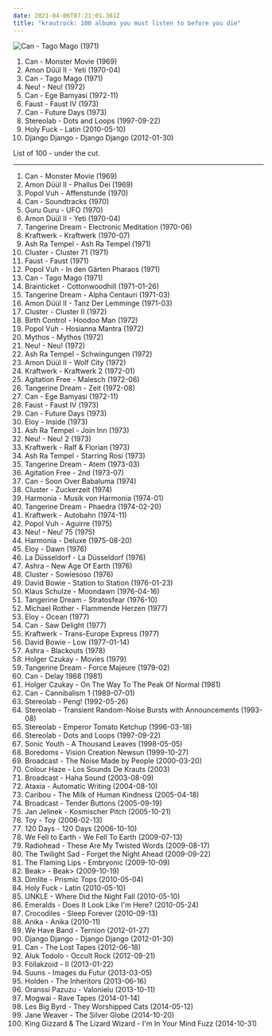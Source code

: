 ```yaml
---
date: 2021-04-06T07:21:01.361Z
title: "krautrock: 100 albums you must listen to before you die"
---
```

![Can - Tago Mago (1971)](http://coverartarchive.org/release/c2d5e8d7-11e7-44db-bcb6-6c255a750c22/15593016402-500.jpg "Can - Tago Mago (1971)")
<ol class="albums">
<li data-cover="http://coverartarchive.org/release/95355c6c-d22f-395d-8bc9-c40519a3ac29/9777993909-500.jpg" data-tags="krautrock, psychedelic rock" role="button">Can - Monster Movie (1969)</li>
<li data-cover="http://coverartarchive.org/release/9f2bf9e6-f6a7-408f-ba21-d45364a339ee/16111785966-500.jpg" data-tags="krautrock, psychedelic rock" role="button">Amon Düül II - Yeti (1970-04)</li>
<li data-cover="http://coverartarchive.org/release/c2d5e8d7-11e7-44db-bcb6-6c255a750c22/15593016402-500.jpg" data-tags="krautrock" role="button">Can - Tago Mago (1971)</li>
<li data-cover="http://coverartarchive.org/release/853f3eb9-36df-4234-9341-6bf010d54edd/21924118889-500.jpg" data-tags="krautrock" role="button">Neu! - Neu! (1972)</li>
<li data-cover="https://img.discogs.com/ivb7lsw3Mjy5JjFlrh8_uNjL7og=/fit-in/600x538/filters:strip_icc():format(jpeg):mode_rgb():quality(90)/discogs-images/R-11169404-1549725553-1006.jpeg.jpg" data-tags="krautrock" role="button">Can - Ege Bamyasi (1972-11)</li>
<li data-cover="http://coverartarchive.org/release/8397e602-0d10-4f6e-a6c3-2db7cd97f7e8/10060657210-500.jpg" data-tags="krautrock" role="button">Faust - Faust IV (1973)</li>
<li data-cover="http://coverartarchive.org/release/a972b515-5e71-3ebc-89bf-572d4d4477b4/9917233792-500.jpg" data-tags="krautrock" role="button">Can - Future Days (1973)</li>
<li data-cover="http://coverartarchive.org/release/ac08220a-ca91-3c93-b31b-b231270773af/11622727078-500.jpg" data-tags="lounge, electronic, post-rock" role="button">Stereolab - Dots and Loops (1997-09-22)</li>
<li data-cover="https://img.discogs.com/wNMR3XL0aNB8oROmJOG3B8OAPT0=/fit-in/599x539/filters:strip_icc():format(jpeg):mode_rgb():quality(90)/discogs-images/R-2265733-1273266137.jpeg.jpg" data-tags="electronic, krautrock" role="button">Holy Fuck - Latin (2010-05-10)</li>
<li data-cover="http://coverartarchive.org/release/ecfddb21-48c1-44b3-8918-365403b6459a/1802907186-500.jpg" data-tags="indie pop, indie rock, indietronica" role="button">Django Django - Django Django (2012-01-30)</li>
</ol>
List of 100 - under the cut.
<!-- more -->

_________________

<ol class="albums">
<li data-cover="http://coverartarchive.org/release/95355c6c-d22f-395d-8bc9-c40519a3ac29/9777993909-500.jpg" data-tags="krautrock, psychedelic rock" role="button">
Can - Monster Movie (1969)
</li>
<li data-cover="http://coverartarchive.org/release/cfa00fe2-acc2-3970-b2a8-fecc56c71182/18611640752-500.jpg" data-tags="krautrock, psychedelic rock" role="button">
Amon Düül II - Phallus Dei (1969)
</li>
<li data-cover="https://img.discogs.com/2W5Kh2arEUQwsPck9fEC4VyJTHk=/fit-in/600x523/filters:strip_icc():format(jpeg):mode_rgb():quality(90)/discogs-images/R-6588319-1422622515-2631.jpeg.jpg" data-tags="krautrock, ambient" role="button">
Popol Vuh - Affenstunde (1970)
</li>
<li data-cover="http://coverartarchive.org/release/d759d1dc-81a6-3d90-8bfa-e8c35b352036/9983561126-500.jpg" data-tags="krautrock" role="button">
Can - Soundtracks (1970)
</li>
<li data-cover="http://coverartarchive.org/release/b25a74d9-e01f-3225-a548-0a71b4fcec04/10112666323-500.jpg" data-tags="krautrock" role="button">
Guru Guru - UFO (1970)
</li>
<li data-cover="http://coverartarchive.org/release/9f2bf9e6-f6a7-408f-ba21-d45364a339ee/16111785966-500.jpg" data-tags="krautrock, psychedelic rock" role="button">
Amon Düül II - Yeti (1970-04)
</li>
<li data-cover="https://img.discogs.com/zcWJurP9o7e0KHtuwzG9w_0KjnM=/fit-in/600x600/filters:strip_icc():format(jpeg):mode_rgb():quality(90)/discogs-images/R-3710400-1341391911-1626.jpeg.jpg" data-tags="krautrock, experimental" role="button">
Tangerine Dream - Electronic Meditation (1970-06)
</li>
<li data-cover="http://coverartarchive.org/release/57ceaa04-f3b1-445c-a7b3-154319f6a3ab/9608039316-500.jpg" data-tags="krautrock" role="button">
Kraftwerk - Kraftwerk (1970-07)
</li>
<li data-cover="http://coverartarchive.org/release/7e964b19-62ce-4ab4-a67c-e183586560a9/9916032528-500.jpg" data-tags="krautrock" role="button">
Ash Ra Tempel - Ash Ra Tempel (1971)
</li>
<li data-cover="http://coverartarchive.org/release/6dcf9bc0-a957-31c7-a2c7-6402a56b9f1f/9992909675-500.jpg" data-tags="ambient, krautrock" role="button">
Cluster - Cluster 71 (1971)
</li>
<li data-cover="http://coverartarchive.org/release/9c9fcb29-b17a-49c6-b656-8cd62dd5640e/5713951752-500.jpg" data-tags="krautrock" role="button">
Faust - Faust (1971)
</li>
<li data-cover="https://img.discogs.com/hOCUwBaNT8Mx5sIEZiT9zd2bUYA=/fit-in/600x595/filters:strip_icc():format(jpeg):mode_rgb():quality(90)/discogs-images/R-12001915-1561460802-2949.jpeg.jpg" data-tags="electronic, krautrock, avantgarde, surrealism ambient" role="button">
Popol Vuh - In den Gärten Pharaos (1971)
</li>
<li data-cover="http://coverartarchive.org/release/c2d5e8d7-11e7-44db-bcb6-6c255a750c22/15593016402-500.jpg" data-tags="krautrock" role="button">
Can - Tago Mago (1971)
</li>
<li data-cover="https://img.discogs.com/zk8XmG1nJYgY9y3FKEIFwBkkp8g=/fit-in/600x600/filters:strip_icc():format(jpeg):mode_rgb():quality(90)/discogs-images/R-541526-1348322724-7985.jpeg.jpg" data-tags="krautrock, space rock" role="button">
Brainticket - Cottonwoodhill (1971-01-26)
</li>
<li data-cover="http://coverartarchive.org/release/5da3d47c-29d6-3269-8ce8-df4668a737a9/9153707030-500.jpg" data-tags="electronic, new age, krautrock, space" role="button">
Tangerine Dream - Alpha Centauri (1971-03)
</li>
<li data-cover="https://img.discogs.com/vfmG9oyLT4ViPSphFU1sjk2NVoc=/fit-in/600x483/filters:strip_icc():format(jpeg):mode_rgb():quality(90)/discogs-images/R-7235352-1436804086-9361.jpeg.jpg" data-tags="krautrock" role="button">
Amon Düül II - Tanz Der Lemminge (1971-03)
</li>
<li data-cover="http://coverartarchive.org/release/c1804e30-7be7-47fb-901d-3065136e9f76/15895870235-500.jpg" data-tags="krautrock, experimental" role="button">
Cluster - Cluster II (1972)
</li>
<li data-cover="https://img.discogs.com/iDxj_J5G-Xu3Itm8PDVbIwGjmfo=/fit-in/600x590/filters:strip_icc():format(jpeg):mode_rgb():quality(90)/discogs-images/R-503920-1428684494-1639.jpeg.jpg" data-tags="krautrock, birth control" role="button">
Birth Control - Hoodoo Man (1972)
</li>
<li data-cover="http://coverartarchive.org/release/8ea4b878-756e-3579-9c91-70623918c04c/9735906881-500.jpg" data-tags="experimental, new age, krautrock" role="button">
Popol Vuh - Hosianna Mantra (1972)
</li>
<li data-cover="https://img.discogs.com/A8Q1FjBMKODKL1WWbAaHEsGrkE0=/fit-in/600x592/filters:strip_icc():format(jpeg):mode_rgb():quality(90)/discogs-images/R-501853-1219671378.jpeg.jpg" data-tags="new age, chillout" role="button">
Mythos - Mythos (1972)
</li>
<li data-cover="http://coverartarchive.org/release/853f3eb9-36df-4234-9341-6bf010d54edd/21924118889-500.jpg" data-tags="krautrock" role="button">
Neu! - Neu! (1972)
</li>
<li data-cover="https://img.discogs.com/kLsQGkNyQXZp5z83u5V5wnuVII0=/fit-in/250x250/filters:strip_icc():format(jpeg):mode_rgb():quality(90)/discogs-images/R-285142-1088604361.jpg.jpg" data-tags="krautrock" role="button">
Ash Ra Tempel - Schwingungen (1972)
</li>
<li data-cover="https://img.discogs.com/SBpeRCGuKoOoyQJdF-kyOb0JzwA=/fit-in/600x600/filters:strip_icc():format(jpeg):mode_rgb():quality(90)/discogs-images/R-633053-1273844873.jpeg.jpg" data-tags="krautrock" role="button">
Amon Düül II - Wolf City (1972)
</li>
<li data-cover="https://img.discogs.com/yMVFjZzvxS-IPR1o5-_wIoMdDm8=/fit-in/600x923/filters:strip_icc():format(jpeg):mode_rgb():quality(90)/discogs-images/R-15675222-1595699029-5988.jpeg.jpg" data-tags="krautrock" role="button">
Kraftwerk - Kraftwerk 2 (1972-01)
</li>
<li data-cover="http://coverartarchive.org/release/0c83ded7-af5e-4524-a7d9-d007817711dd/18628114778-500.jpg" data-tags="krautrock" role="button">
Agitation Free - Malesch (1972-06)
</li>
<li data-cover="http://coverartarchive.org/release/716bf38e-9c94-3031-b637-ea3e6a362515/9191770992-500.jpg" data-tags="electronic, space" role="button">
Tangerine Dream - Zeit (1972-08)
</li>
<li data-cover="https://img.discogs.com/ivb7lsw3Mjy5JjFlrh8_uNjL7og=/fit-in/600x538/filters:strip_icc():format(jpeg):mode_rgb():quality(90)/discogs-images/R-11169404-1549725553-1006.jpeg.jpg" data-tags="krautrock" role="button">
Can - Ege Bamyasi (1972-11)
</li>
<li data-cover="http://coverartarchive.org/release/8397e602-0d10-4f6e-a6c3-2db7cd97f7e8/10060657210-500.jpg" data-tags="krautrock" role="button">
Faust - Faust IV (1973)
</li>
<li data-cover="http://coverartarchive.org/release/a972b515-5e71-3ebc-89bf-572d4d4477b4/9917233792-500.jpg" data-tags="krautrock" role="button">
Can - Future Days (1973)
</li>
<li data-cover="http://coverartarchive.org/release/dabffad6-2b97-4838-b899-558d050b9024/27508222851-500.jpg" data-tags="progressive rock" role="button">
Eloy - Inside (1973)
</li>
<li data-cover="http://coverartarchive.org/release/89afcfc0-a4b3-300a-87a8-42089b265352/9916054733-500.jpg" data-tags="krautrock" role="button">
Ash Ra Tempel - Join Inn (1973)
</li>
<li data-cover="https://img.discogs.com/Wu1PJVoRMa21NUaTwVgpUxlyYGA=/fit-in/600x926/filters:strip_icc():format(jpeg):mode_rgb():quality(90)/discogs-images/R-13016021-1582540082-2550.jpeg.jpg" data-tags="krautrock" role="button">
Neu! - Neu! 2 (1973)
</li>
<li data-cover="http://coverartarchive.org/release/a66b7e56-b3cc-3ad9-90bf-723be72af134/2713582819-500.jpg" data-tags="electronic, krautrock" role="button">
Kraftwerk - Ralf & Florian (1973)
</li>
<li data-cover="http://coverartarchive.org/release/a6e38f26-e682-4392-bc7d-8c3f1c96fa6c/9916084098-500.jpg" data-tags="krautrock" role="button">
Ash Ra Tempel - Starring Rosi (1973)
</li>
<li data-cover="https://img.discogs.com/XKru-VvZXln7gRjIe-inRByFQFE=/fit-in/592x587/filters:strip_icc():format(jpeg):mode_rgb():quality(90)/discogs-images/R-323992-1204317778.jpeg.jpg" data-tags="electronic, ambient, experimental, krautrock" role="button">
Tangerine Dream - Atem (1973-03)
</li>
<li data-cover="https://img.discogs.com/71wGZVjNTj5eTdlicwECG2eyemE=/fit-in/600x573/filters:strip_icc():format(jpeg):mode_rgb():quality(90)/discogs-images/R-645108-1569935804-4080.mpo.jpg" data-tags="krautrock" role="button">
Agitation Free - 2nd (1973-07)
</li>
<li data-cover="http://coverartarchive.org/release/76e86529-46bc-4331-b184-6d13aed65ebe/1305157651-500.jpg" data-tags="krautrock" role="button">
Can - Soon Over Babaluma (1974)
</li>
<li data-cover="http://coverartarchive.org/release/9dd1c5db-44cf-3acb-b162-27355444b4bb/4418631701-500.jpg" data-tags="krautrock, electronic" role="button">
Cluster - Zuckerzeit (1974)
</li>
<li data-cover="http://coverartarchive.org/release/4cf70d74-dec0-46da-9e95-87674e2cbeec/7375299279-500.jpg" data-tags="krautrock" role="button">
Harmonia - Musik von Harmonia (1974-01)
</li>
<li data-cover="http://coverartarchive.org/release/ed46c870-7db3-3550-ad13-734770570b10/3519010189-500.jpg" data-tags="electronic" role="button">
Tangerine Dream - Phaedra (1974-02-20)
</li>
<li data-cover="http://coverartarchive.org/release/8cc98515-1ffc-3d30-99b5-054056d1c295/13891846763-500.jpg" data-tags="electronic" role="button">
Kraftwerk - Autobahn (1974-11)
</li>
<li data-cover="https://img.discogs.com/1Zujvro9LZft-woUrC-PoE5GNDE=/fit-in/600x541/filters:strip_icc():format(jpeg):mode_rgb():quality(90)/discogs-images/R-789775-1300432434.jpeg.jpg" data-tags="krautrock, ambient" role="button">
Popol Vuh - Aguirre (1975)
</li>
<li data-cover="http://coverartarchive.org/release/c1fa3fc4-5a73-3449-9abe-9c2f38e7b22e/23187067210-500.jpg" data-tags="krautrock" role="button">
Neu! - Neu! 75 (1975)
</li>
<li data-cover="https://img.discogs.com/nr9CzS0cNG2Saq5wsDKzOkODeyU=/fit-in/600x532/filters:strip_icc():format(jpeg):mode_rgb():quality(90)/discogs-images/R-328795-1452592411-6219.jpeg.jpg" data-tags="electronic, krautrock" role="button">
Harmonia - Deluxe (1975-08-20)
</li>
<li data-cover="http://coverartarchive.org/release/24e28094-bef2-40d2-a63e-6080e13cdb64/22048228043-500.jpg" data-tags="progressive rock" role="button">
Eloy - Dawn (1976)
</li>
<li data-cover="http://coverartarchive.org/release/46671884-f726-3088-9972-f3970f230369/10520442034-500.jpg" data-tags="krautrock" role="button">
La Düsseldorf - La Düsseldorf (1976)
</li>
<li data-cover="http://coverartarchive.org/release/220dcfbf-f68c-3080-8966-1231debed51a/1121541209-500.jpg" data-tags="ambient, krautrock, progressive electronic, electronic" role="button">
Ashra - New Age Of Earth (1976)
</li>
<li data-cover="http://coverartarchive.org/release/01abe8be-3cd4-468e-9eb5-e14093cf6b85/15896058751-500.jpg" data-tags="krautrock, electronic, ambient" role="button">
Cluster - Sowiesoso (1976)
</li>
<li data-cover="https://via.placeholder.com/450" data-tags="70s, rock" role="button">
David Bowie - Station to Station (1976-01-23)
</li>
<li data-cover="http://coverartarchive.org/release/3eed1de9-3977-44cc-8e76-f442676698c9/19003555871-500.jpg" data-tags="electronic" role="button">
Klaus Schulze - Moondawn (1976-04-16)
</li>
<li data-cover="https://img.discogs.com/Z0NOWn7BTUwgBj2LaO8QN1HW_PU=/fit-in/600x450/filters:strip_icc():format(jpeg):mode_rgb():quality(90)/discogs-images/R-8814763-1469355145-2121.mpo.jpg" data-tags="atmospheric, electronic, electronica, krautrock" role="button">
Tangerine Dream - Stratosfear (1976-10)
</li>
<li data-cover="https://img.discogs.com/lioOArlu-BpKDdbT2rkqTR_-imo=/fit-in/600x598/filters:strip_icc():format(jpeg):mode_rgb():quality(90)/discogs-images/R-70668-1558817466-3662.jpeg.jpg" data-tags="krautrock, electronic, german" role="button">
Michael Rother - Flammende Herzen (1977)
</li>
<li data-cover="http://coverartarchive.org/release/36db29e4-0464-47c4-a2c3-e6759b467340/22048183283-500.jpg" data-tags="progressive rock" role="button">
Eloy - Ocean (1977)
</li>
<li data-cover="http://coverartarchive.org/release/d4b01ae1-7a87-41e6-ad21-fd5dc95d3c10/12222390608-500.jpg" data-tags="70s, krautrock" role="button">
Can - Saw Delight (1977)
</li>
<li data-cover="https://img.discogs.com/6DLf_U7Lhvx7YjQg40moIUybe2o=/fit-in/596x600/filters:strip_icc():format(jpeg):mode_rgb():quality(90)/discogs-images/R-7958179-1452427189-8331.jpeg.jpg" data-tags="electronic" role="button">
Kraftwerk - Trans-Europe Express (1977)
</li>
<li data-cover="http://coverartarchive.org/release/3669ceae-11bf-49ef-b8f2-b5724d24a6f9/1331058877-500.jpg" data-tags="experimental, art rock, 70s" role="button">
David Bowie - Low (1977-01-14)
</li>
<li data-cover="http://coverartarchive.org/release/4e08d9c7-b9da-3b6f-ab1e-93a126e79b0c/1055312578-500.jpg" data-tags="krautrock, electronic" role="button">
Ashra - Blackouts (1978)
</li>
<li data-cover="http://coverartarchive.org/release/c2e4ce9a-7e5e-42b3-b589-7451e4db03da/23419569599-500.jpg" data-tags="70s, krautrock" role="button">
Holger Czukay - Movies (1979)
</li>
<li data-cover="https://img.discogs.com/oWs0jqPQu5hA073CRZcsFIPesDw=/fit-in/599x596/filters:strip_icc():format(jpeg):mode_rgb():quality(90)/discogs-images/R-3088337-1315159744.jpeg.jpg" data-tags="electronic" role="button">
Tangerine Dream - Force Majeure (1979-02)
</li>
<li data-cover="https://img.discogs.com/Wgv248_jRhF4-v3CByxr6v9jmeo=/fit-in/600x591/filters:strip_icc():format(jpeg):mode_rgb():quality(90)/discogs-images/R-1833880-1246555908.png.jpg" data-tags="krautrock, psychedelic" role="button">
Can - Delay 1968 (1981)
</li>
<li data-cover="http://coverartarchive.org/release/288437a4-6475-4d86-8979-94b1ce57b55c/5699860540-500.jpg" data-tags="krautrock, h czukay" role="button">
Holger Czukay - On The Way To The Peak Of Normal (1981)
</li>
<li data-cover="http://coverartarchive.org/release/792e00a8-a0fd-466d-a762-f4a74a38eb54/21783889382-500.jpg" data-tags="krautrock, can" role="button">
Can - Cannibalism 1 (1989-07-01)
</li>
<li data-cover="http://coverartarchive.org/release/a9e12c08-3e5f-43bf-99c2-4013dddd652c/2878501959-500.jpg" data-tags="shoegaze, noise pop, post-rock, 90s" role="button">
Stereolab - Peng! (1992-05-26)
</li>
<li data-cover="https://img.discogs.com/SDM2sRMTqu6GNhemc3LFvcypXos=/fit-in/600x602/filters:strip_icc():format(jpeg):mode_rgb():quality(90)/discogs-images/R-2370269-1280077484.jpeg.jpg" data-tags="post-rock" role="button">
Stereolab - Transient Random-Noise Bursts with Announcements (1993-08)
</li>
<li data-cover="https://img.discogs.com/4HkJGrtDwv0XVzjdnvH6ZADsIWc=/fit-in/600x537/filters:strip_icc():format(jpeg):mode_rgb():quality(90)/discogs-images/R-3327885-1325950798.jpeg.jpg" data-tags="electronic, experimental" role="button">
Stereolab - Emperor Tomato Ketchup (1996-03-18)
</li>
<li data-cover="http://coverartarchive.org/release/ac08220a-ca91-3c93-b31b-b231270773af/11622727078-500.jpg" data-tags="lounge, electronic, post-rock" role="button">
Stereolab - Dots and Loops (1997-09-22)
</li>
<li data-cover="https://img.discogs.com/-qhPXScneDmlx52G7o0Sjw3QmLo=/fit-in/500x390/filters:strip_icc():format(jpeg):mode_rgb():quality(90)/discogs-images/R-1600434-1287847309.jpeg.jpg" data-tags="experimental, alternative" role="button">
Sonic Youth - A Thousand Leaves (1998-05-05)
</li>
<li data-cover="http://coverartarchive.org/release/413e60c9-6de0-4a1c-a1fb-e37655bfc1d2/7022558425-500.jpg" data-tags="psychedelic" role="button">
Boredoms - Vision Creation Newsun (1999-10-27)
</li>
<li data-cover="https://img.discogs.com/Wb2clSHhJ4_ZOv69eP7kTPBiBOw=/fit-in/600x604/filters:strip_icc():format(jpeg):mode_rgb():quality(90)/discogs-images/R-3194-1145339641.jpeg.jpg" data-tags="electronica, warp" role="button">
Broadcast - The Noise Made by People (2000-03-20)
</li>
<li data-cover="http://coverartarchive.org/release/3e987749-bbc4-4e34-bad8-058991f4f696/4558387608-500.jpg" data-tags="stoner rock" role="button">
Colour Haze - Los Sounds De Krauts (2003)
</li>
<li data-cover="http://coverartarchive.org/release/1216e686-0799-4615-9e41-82473842ce07/2626806537-500.jpg" data-tags="electronica, indie, experimental, dream pop" role="button">
Broadcast - Haha Sound (2003-08-09)
</li>
<li data-cover="http://coverartarchive.org/release/887f53f8-4a26-4281-a659-019b07fe829e/3263073661-500.jpg" data-tags="experimental" role="button">
Ataxia - Automatic Writing (2004-08-10)
</li>
<li data-cover="http://coverartarchive.org/release/59445953-1f4d-4c63-b1f4-df5e3a83c7a8/20161653105-500.jpg" data-tags="electronic" role="button">
Caribou - The Milk of Human Kindness (2005-04-18)
</li>
<li data-cover="https://img.discogs.com/07m2E8SxQSIU6Yjk-ywreYIoorY=/fit-in/600x595/filters:strip_icc():format(jpeg):mode_rgb():quality(90)/discogs-images/R-13590540-1557078423-1511.jpeg.jpg" data-tags="indie, electronic, psychedelic, dream pop, warp" role="button">
Broadcast - Tender Buttons (2005-09-19)
</li>
<li data-cover="http://coverartarchive.org/release/56050724-56fd-4aa2-b730-58681884106c/8112898445-500.jpg" data-tags="electronica, emusic" role="button">
Jan Jelinek - Kosmischer Pitch (2005-10-21)
</li>
<li data-cover="https://img.discogs.com/aNiYjOn2PWuYT5e1qSAniZrMkW8=/fit-in/594x600/filters:strip_icc():format(jpeg):mode_rgb():quality(90)/discogs-images/R-3033551-1313233880.jpeg.jpg" data-tags="shoegaze, indie rock" role="button">
Toy - Toy (2006-02-13)
</li>
<li data-cover="https://img.discogs.com/ZtYknrJ0GuQzA5Lf9V5n0xlQ3KY=/fit-in/600x609/filters:strip_icc():format(jpeg):mode_rgb():quality(90)/discogs-images/R-809619-1242027681.jpeg.jpg" data-tags="1live fiehe, krautrock" role="button">
120 Days - 120 Days (2006-10-10)
</li>
<li data-cover="http://coverartarchive.org/release/f48ed54e-8a15-4f1c-9846-9b72a2c9acd7/15530605251-500.jpg" data-tags="downtempo, space rock, psychedelic rock" role="button">
We Fell to Earth - We Fell To Earth (2009-07-13)
</li>
<li data-cover="http://coverartarchive.org/release/3b7453da-f435-4e22-9e33-15c78727fd90/1984961533-500.jpg" data-tags="alternative rock" role="button">
Radiohead - These Are My Twisted Words (2009-08-17)
</li>
<li data-cover="http://coverartarchive.org/release/61e964e5-38c7-4c7c-8bc1-870f4340caf3/15403185325-500.jpg" data-tags="rock, indie rock, noise rock, post-punk, scottish, krautrock, dynamic, emusic, bobjebus16 owns this" role="button">
The Twilight Sad - Forget the Night Ahead (2009-09-22)
</li>
<li data-cover="https://img.discogs.com/M9Zz4UUTfEefTcsq3Pb2VE1vxFo=/fit-in/600x596/filters:strip_icc():format(jpeg):mode_rgb():quality(90)/discogs-images/R-9105272-1490561619-4529.jpeg.jpg" data-tags="psychedelic" role="button">
The Flaming Lips - Embryonic (2009-10-09)
</li>
<li data-cover="https://img.discogs.com/GLTC9QYxisrKr6jj8FoO7cOYlps=/fit-in/150x150/filters:strip_icc():format(jpeg):mode_rgb():quality(90)/discogs-images/R-2275018-1273837603.jpeg.jpg" data-tags="experimental, krautrock, ambient" role="button">
Beak> - Beak> (2009-10-19)
</li>
<li data-cover="https://img.discogs.com/PPeP2Vnh5RCArT15bMH0pPV_OcM=/fit-in/570x570/filters:strip_icc():format(jpeg):mode_rgb():quality(90)/discogs-images/R-2199804-1269423816.jpeg.jpg" data-tags="krautrock, psychedelic, my favorite things" role="button">
Dimlite - Prismic Tops (2010-05-04)
</li>
<li data-cover="https://img.discogs.com/wNMR3XL0aNB8oROmJOG3B8OAPT0=/fit-in/599x539/filters:strip_icc():format(jpeg):mode_rgb():quality(90)/discogs-images/R-2265733-1273266137.jpeg.jpg" data-tags="electronic, krautrock" role="button">
Holy Fuck - Latin (2010-05-10)
</li>
<li data-cover="http://coverartarchive.org/release/6828d474-98e1-4cc9-aa02-d86af167a768/9561726024-500.jpg" data-tags="electronic" role="button">
UNKLE - Where Did the Night Fall (2010-05-10)
</li>
<li data-cover="http://coverartarchive.org/release/30aa96f5-ad33-4d93-91b2-055eb59d94f4/14356905603-500.jpg" data-tags="electronic, ambient, editions mego" role="button">
Emeralds - Does It Look Like I'm Here? (2010-05-24)
</li>
<li data-cover="https://img.discogs.com/0O_g2AGK5J9gxEuwjD_TZ95HNWI=/fit-in/290x290/filters:strip_icc():format(jpeg):mode_rgb():quality(90)/discogs-images/R-2431999-1283718940.jpeg.jpg" data-tags="noise pop, shoegaze" role="button">
Crocodiles - Sleep Forever (2010-09-13)
</li>
<li data-cover="https://img.discogs.com/ASYC1WJYsNXjZ288Z1_x5gqAwMk=/fit-in/600x600/filters:strip_icc():format(jpeg):mode_rgb():quality(90)/discogs-images/R-2555960-1296238358.jpeg.jpg" data-tags="indie pop, krautrock, psychedelic rock" role="button">
Anika - Anika (2010-11)
</li>
<li data-cover="https://img.discogs.com/tyasct0I1nKdj1jpUciVv4DGyHk=/fit-in/251x250/filters:strip_icc():format(jpeg):mode_rgb():quality(90)/discogs-images/R-3351121-1326915318.png.jpg" data-tags="indietronic" role="button">
We Have Band - Ternion (2012-01-27)
</li>
<li data-cover="http://coverartarchive.org/release/ecfddb21-48c1-44b3-8918-365403b6459a/1802907186-500.jpg" data-tags="indie pop, indie rock, indietronica" role="button">
Django Django - Django Django (2012-01-30)
</li>
<li data-cover="http://coverartarchive.org/release/76096096-d0aa-4cce-a0c2-bf62684d411e/1267770385-500.jpg" data-tags="krautrock, psychedelic" role="button">
Can - The Lost Tapes (2012-06-18)
</li>
<li data-cover="http://coverartarchive.org/release/3b79fda1-e5c5-4f8d-9fcf-bb40a0cb7cc7/2663439854-500.jpg" data-tags="black metal, krautrock" role="button">
Aluk Todolo - Occult Rock (2012-09-21)
</li>
<li data-cover="http://coverartarchive.org/release/6f4068da-46c5-4d68-8639-95df26b47f48/6581383510-500.jpg" data-tags="indie, rock" role="button">
Föllakzoid - II (2013-01-22)
</li>
<li data-cover="http://coverartarchive.org/release/279fa00b-6cf5-44e6-931f-3cf45abab706/3459059698-500.jpg" data-tags="post-punk, experimental" role="button">
Suuns - Images du Futur (2013-03-05)
</li>
<li data-cover="http://coverartarchive.org/release/7998b57f-0317-4c8f-a00e-b12b9c22df33/4432534452-500.jpg" data-tags="experimental, techno, idm" role="button">
Holden - The Inheritors (2013-06-16)
</li>
<li data-cover="http://coverartarchive.org/release/2469a6a4-d9fb-468b-9389-68fcd0f80a06/5440308357-500.jpg" data-tags="space rock, psychedelic black metal" role="button">
Oranssi Pazuzu - Valonielu (2013-10-11)
</li>
<li data-cover="http://coverartarchive.org/release/eac0fab9-d4d3-452a-a90e-12648c291187/8379301227-500.jpg" data-tags="post-rock" role="button">
Mogwai - Rave Tapes (2014-01-14)
</li>
<li data-cover="http://coverartarchive.org/release/5865d9f3-d424-42d9-9a37-d399b676f9d1/9024507544-500.jpg" data-tags="indie, alternative rock, swedish, krautrock, space rock, sweden, neo-psychedelia, anton newcombe, les big byrd" role="button">
Les Big Byrd - They Worshipped Cats (2014-05-12)
</li>
<li data-cover="http://coverartarchive.org/release/8b130ae4-70b3-4a1d-994d-5ec49e010073/8612555442-500.jpg" data-tags="krautrock, art pop, finders keepers" role="button">
Jane Weaver - The Silver Globe (2014-10-20)
</li>
<li data-cover="http://coverartarchive.org/release/c4f78d96-c742-4a01-9fb0-e6456161c7f7/12597618914-500.jpg" data-tags="psychedelic rock" role="button">
King Gizzard & The Lizard Wizard - I'm In Your Mind Fuzz (2014-10-31)
</li>
</ol>